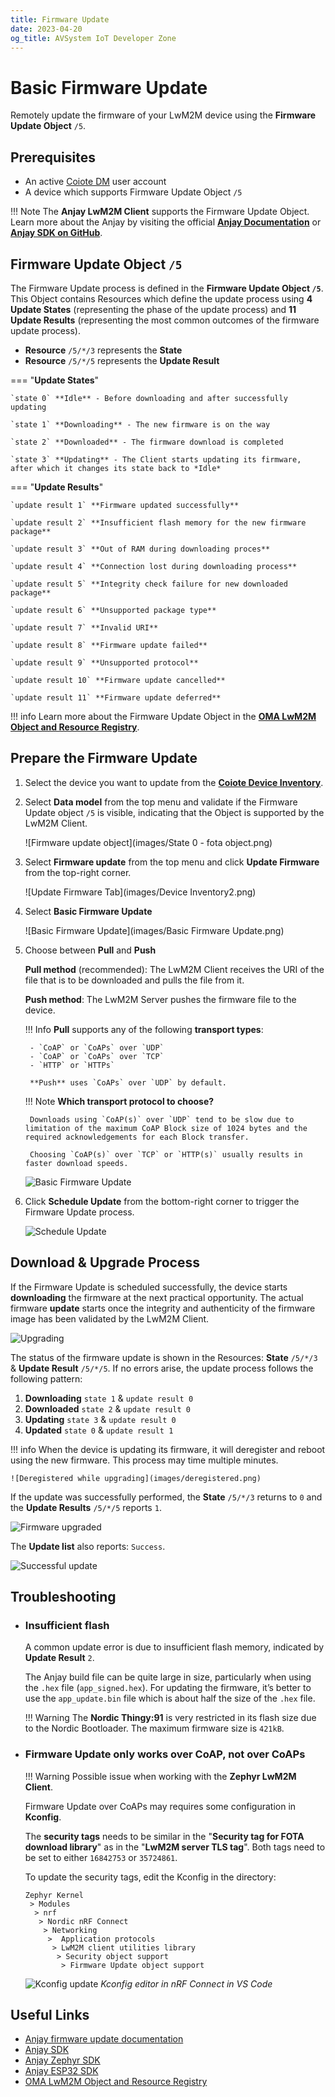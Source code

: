 ```yaml
---
title: Firmware Update
date: 2023-04-20
og_title: AVSystem IoT Developer Zone
---
```


# Basic Firmware Update

Remotely update the firmware of your LwM2M device using the **Firmware Update Object** `/5`.

## Prerequisites

- An active [Coiote DM](https://eu.iot.avsystem.cloud/) user account
- A device which supports Firmware Update Object `/5`
    
!!! Note
    The **Anjay LwM2M Client** supports the Firmware Update Object. Learn more about the Anjay by visiting the official <a href="https://avsystem.github.io/Anjay-doc/FirmwareUpdateTutorial.html" target="_blank">**Anjay Documentation**</a> or <a href="https://github.com/AVSystem/Anjay" target="_blank">**Anjay SDK on GitHub**</a>.

## Firmware Update Object `/5`

The Firmware Update process is defined in the **Firmware Update Object `/5`**. This Object contains Resources which define the update process using **4 Update States** (representing the phase of the update process) and **11 Update Results** (representing the most common outcomes of the firmware update process).

* **Resource** `/5/*/3` represents the **State**
* **Resource** `/5/*/5` represents the **Update Result**

=== "**Update States**"

    `state 0` **Idle** - Before downloading and after successfully updating
    
    `state 1` **Downloading** - The new firmware is on the way
    
    `state 2` **Downloaded** - The firmware download is completed
    
    `state 3` **Updating** - The Client starts updating its firmware, after which it changes its state back to *Idle*

=== "**Update Results**"

    `update result 1` **Firmware updated successfully**

    `update result 2` **Insufficient flash memory for the new firmware package**

    `update result 3` **Out of RAM during downloading proces**

    `update result 4` **Connection lost during downloading process**

    `update result 5` **Integrity check failure for new downloaded package**

    `update result 6` **Unsupported package type**

    `update result 7` **Invalid URI**

    `update result 8` **Firmware update failed**

    `update result 9` **Unsupported protocol**

    `update result 10` **Firmware update cancelled**

    `update result 11` **Firmware update deferred**


!!! info
    Learn more about the Firmware Update Object in the <a href="https://devtoolkit.openmobilealliance.org/OEditor/LWMOView?url=https%3A%2F%2Fraw.githubusercontent.com%2FOpenMobileAlliance%2Flwm2m-registry%2Fprod%2F5.xml" target="_blank">**OMA LwM2M Object and Resource Registry**</a>.


## Prepare the Firmware Update

1. Select the device you want to update from the [**Coiote Device Inventory**](https://eu.iot.avsystem.cloud/ui/device/inventory).
    
1. Select **Data model** from the top menu and validate if the Firmware Update object `/5` is visible, indicating that the Object is supported by the LwM2M Client.

    ![Firmware update object](images/State 0 - fota object.png)

1. Select **Firmware update** from the top menu and click **Update Firmware** from the top-right corner.

    ![Update Firmware Tab](images/Device Inventory2.png)

1. Select **Basic Firmware Update**

    ![Basic Firmware Update](images/Basic Firmware Update.png)

1. Choose between **Pull** and **Push**

    **Pull method** (recommended): The LwM2M Client receives the URI of the file that is to be downloaded and pulls the file from it. 
    
    **Push method**: The LwM2M Server pushes the firmware file to the device.


    !!! Info
        **Pull** supports any of the following **transport types**:

        - `CoAP` or `CoAPs` over `UDP`
        - `CoAP` or `CoAPs` over `TCP`
        - `HTTP` or `HTTPs`

        **Push** uses `CoAPs` over `UDP` by default.

    !!! Note
        **Which transport protocol to choose?**
        
        Downloads using `CoAP(s)` over `UDP` tend to be slow due to limitation of the maximum CoAP Block size of 1024 bytes and the required acknowledgements for each Block transfer.

        Choosing `CoAP(s)` over `TCP` or `HTTP(s)` usually results in faster download speeds.


    ![Basic Firmware Update](images/Pull.png)


1. Click **Schedule Update** from the bottom-right corner to trigger the Firmware Update process.

    ![Schedule Update](images/schedule.png)


## Download & Upgrade Process

If the Firmware Update is scheduled successfully, the device starts **downloading** the firmware at the next practical opportunity. The actual firmware **update** starts once the integrity and authenticity of the firmware image has been validated by the LwM2M Client.

![Upgrading](images/update-in-progress.png)

The status of the firmware update is shown in the Resources: **State** `/5/*/3` & **Update Result** `/5/*/5`. If no errors arise, the update process follows the following pattern:

1. **Downloading** `state 1` & `update result 0` 
2. **Downloaded** `state 2` & `update result 0` 
3. **Updating** `state 3` & `update result 0` 
4. **Updated** `state 0` & `update result 1` 


!!! info
    When the device is updating its firmware, it will deregister and reboot using the new firmware. This process may time multiple minutes.

    ![Deregistered while upgrading](images/deregistered.png)


If the update was successfully performed, the **State** `/5/*/3` returns to `0` and the **Update Results** `/5/*/5` reports `1`.

![Firmware upgraded](images/result1.png)

The **Update list** also reports: `Success`.

![Successful update](images/success.png)



## Troubleshooting

* ### Insufficient flash

    A common update error is due to insufficient flash memory, indicated by **Update Result** `2`.

    The Anjay build file can be quite large in size, particularly when using the `.hex` file (`app_signed.hex`). For updating the firmware, it’s better to use the `app_update.bin` file which is about half the size of the `.hex` file.

    !!! Warning
        The **Nordic Thingy:91** is very restricted in its flash size due to the Nordic Bootloader. The maximum firmware size is `421kB`.

* ### Firmware Update only works over CoAP, not over CoAPs

    !!! Warning
        Possible issue when working with the **Zephyr LwM2M Client**.
    
    Firmware Update over CoAPs may requires some configuration in **Kconfig**.

    The **security tags** needs to be similar in the "**Security tag for FOTA download library**" as in the "**LwM2M server TLS tag**". Both tags need to be set to either `16842753` or `35724861`.

    To update the security tags, edit the Kconfig in the directory:

    ```
    Zephyr Kernel
     > Modules
      > nrf
       > Nordic nRF Connect
        > Networking
         >  Application protocols
          > LwM2M client utilities library
           > Security object support
            > Firmware Update object support
    ```

    ![Kconfig update](images/Kconfig.png)
    *Kconfig editor in nRF Connect in VS Code*




## Useful Links
- [Anjay firmware update documentation](https://avsystem.github.io/Anjay-doc/FirmwareUpdateTutorial/FU-Introduction.html)
- [Anjay SDK](https://github.com/AVSystem/Anjay)
- [Anjay Zephyr SDK](https://github.com/AVSystem/Anjay-zephyr-client)
- [Anjay ESP32 SDK](https://github.com/AVSystem/Anjay-esp32-client)
- [OMA LwM2M Object and Resource Registry](https://technical.openmobilealliance.org/OMNA/LwM2M/LwM2MRegistry.html)